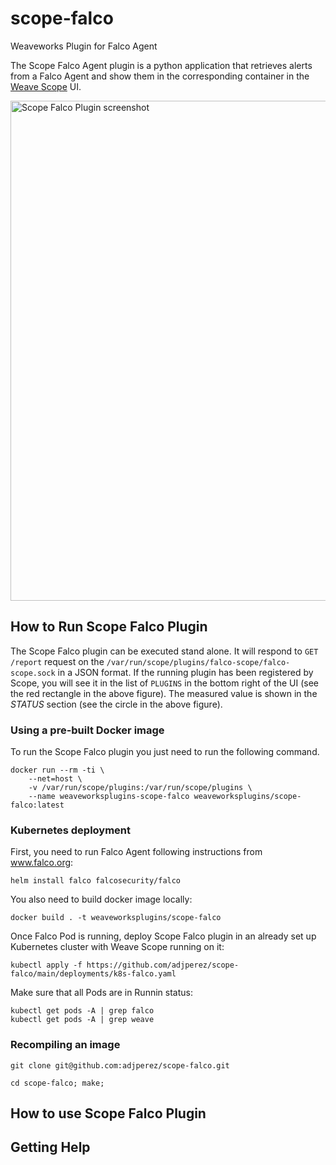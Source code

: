 # scope-falco
Weaveworks Plugin for Falco Agent

The Scope Falco Agent plugin is a python application that retrieves alerts from a Falco Agent and show them in the corresponding container in the [Weave Scope](https://github.com/weaveworks/scope) UI.

<img src="blob/main/images/Scope_Falco.png" width="800" alt="Scope Falco Plugin screenshot" align="center">

## How to Run Scope Falco Plugin

The Scope Falco plugin can be executed stand alone.
It will respond to `GET /report` request on the `/var/run/scope/plugins/falco-scope/falco-scope.sock` in a JSON format.
If the running plugin has been registered by Scope, you will see it in the list of `PLUGINS` in the bottom right of the UI (see the red rectangle in the above figure).
The measured value is shown in the *STATUS* section (see the circle in the above figure).

### Using a pre-built Docker image


To run the Scope Falco plugin you just need to run the following command.

```
docker run --rm -ti \
	--net=host \
	-v /var/run/scope/plugins:/var/run/scope/plugins \
	--name weaveworksplugins-scope-falco weaveworksplugins/scope-falco:latest
```

### Kubernetes deployment

First, you need to run Falco Agent following instructions from www.falco.org:
```
helm install falco falcosecurity/falco
```

You also need to build docker image locally:
```
docker build . -t weaveworksplugins/scope-falco
```

Once Falco Pod is running,  deploy Scope Falco plugin in an already set up Kubernetes cluster with Weave Scope running on it:

```
kubectl apply -f https://github.com/adjperez/scope-falco/main/deployments/k8s-falco.yaml
```

Make sure that all Pods are in Runnin status:

```
kubectl get pods -A | grep falco
kubectl get pods -A | grep weave
```

### Recompiling an image

```
git clone git@github.com:adjperez/scope-falco.git

cd scope-falco; make;
```

## How to use Scope Falco Plugin


## Getting Help


